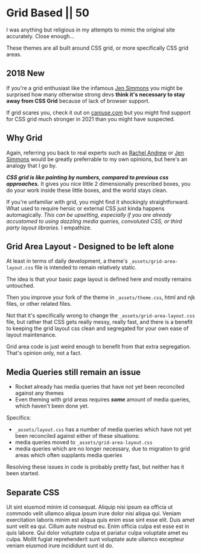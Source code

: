 # Grid Based || 50

I was anything but religious in my attempts to mimic the original site accurately. Close enough...

These themes are all built around CSS grid, or more specifically CSS grid areas.

## 2018 New

If you're a grid enthusiast like the infamous [Jen Simmons](https://en.wikipedia.org/wiki/Jen_Simmons) you might be surprised how many otherwise strong devs **think it's necessary to stay away from CSS Grid** because of lack of browser support.

If grid scares you, check it out on [caniuse.com](https://caniuse.com/?search=grid) but you might find support for CSS grid much stronger in 2021 than you might have suspected.

## Why Grid

Again, referring you back to real experts such as [Rachel Andrew](https://www.smashingmagazine.com/understanding-css-grid-template-areas/) or [Jen Simmons](https://labs.jensimmons.com/) would be greatly preferrable to my own opinions, but here's an analogy that I go by.

_**CSS grid is like painting by numbers, compared to previous css approaches.**_ It gives you nice little 2 dimensionally prescribed boxes, you do your work inside these little boxes, and the world stays clean.

If you're unfamiliar with grid, you might find it shockingly straightforward. What used to require heroic or external CSS just kinda happens automagically. _This can be upsetting, especially if you are already accustomed to using dazzling media queries, convoluted CSS, or third party layout libraries._ I empathize.

## Grid Area Layout - Designed to be left alone

At least in terms of daily development, a theme's `_assets/grid-area-layout.css` file is intended to remain relatively static.

The idea is that your basic page layout is defined here and mostly remains untouched. 

Then you improve your fork of the theme in  `_assets/theme.css`, html and njk files, or other related files.

Not that it's specifically wrong to change the  `_assets/grid-area-layout.css` file, but rather that CSS gets really messy, really fast, and there is a benefit to keeping the grid layout css clean and segregated for your own ease of layout maintenance.

Grid area code is just weird enough to benefit from that extra segregation. That's opinion only, not a fact.

## Media Queries still remain an issue

- Rocket already has media queries that have not yet been reconciled against any themes
- Even theming with grid areas requires _**some**_ amount of media queries, which haven't been done yet.

Specifics:

- `_assets/layout.css` has a number of media queries which have not yet been reconciled against either of these situations:
- media queries moved to `_assets/grid-area-layout.css`
- media queries which are no longer necessary, due to migration to grid areas which often supplants media queries

Resolving these issues in code is probably pretty fast, but neither has it been started.

## Separate CSS

Ut sint eiusmod minim id consequat. Aliquip nisi ipsum ea officia ut commodo velit ullamco aliqua ipsum irure dolor nisi aliqua qui. Veniam exercitation laboris minim est aliqua quis enim esse sint esse elit. Duis amet sunt velit ea qui. Cillum aute nostrud eu. Enim officia culpa est esse est in quis labore. Qui dolor voluptate culpa et pariatur culpa voluptate amet eu culpa. Mollit fugiat reprehenderit sunt voluptate aute ullamco excepteur veniam eiusmod irure incididunt sunt id do.